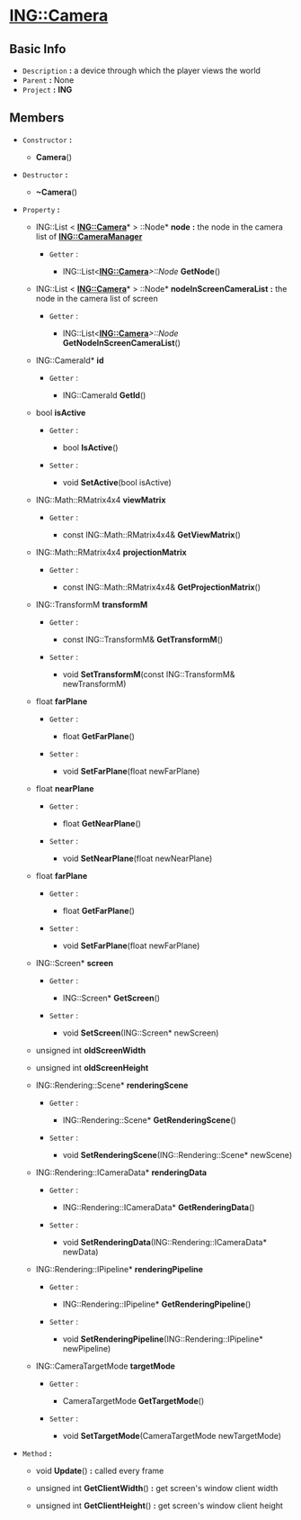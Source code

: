 
# [**ING::Camera**](./..//ING/Camera.md) #
                
## **Basic Info** ##
- `Description` **:** a device through which the player views the world
- `Parent` **:** None
- `Project` **:** **ING**
                    
## **Members** ##
                            
- `Constructor` **:**
                    
    + **Camera**() 
                        
                            
- `Destructor` **:**
                
    + **~Camera**() 
                    
                
- `Property` **:**
    
                
    + ING::List < [**ING::Camera**](./..//ING/Camera.md)* > ::Node* **node**  **:** the node in the camera list of [**ING::CameraManager**](./..//ING/CameraManager.md)
        
                    
        + `Getter` :
                                            
                                
            + ING::List<[**ING::Camera**](./..//ING/Camera.md)*>::Node* **GetNode**() 
                                    
                                
    + ING::List < [**ING::Camera**](./..//ING/Camera.md)* > ::Node* **nodeInScreenCameraList**  **:** the node in the camera list of screen
        
                    
        + `Getter` :
                                            
                                
            + ING::List<[**ING::Camera**](./..//ING/Camera.md)*>::Node* **GetNodeInScreenCameraList**() 
                                    
                                
    + ING::CameraId* **id** 
        
                    
        + `Getter` :
                                            
                                
            + ING::CameraId **GetId**() 
                                    
                                
    + bool **isActive** 
        
                    
        + `Getter` :
                                            
                                
            + bool **IsActive**() 
                                    
                                
        + `Setter` :
                                            
                                
            + void **SetActive**(bool isActive) 
                                    
                                
    + ING::Math::RMatrix4x4 **viewMatrix** 
        
                    
        + `Getter` :
                                            
                                
            + const ING::Math::RMatrix4x4& **GetViewMatrix**() 
                                    
                                
    + ING::Math::RMatrix4x4 **projectionMatrix** 
        
                    
        + `Getter` :
                                            
                                
            + const ING::Math::RMatrix4x4& **GetProjectionMatrix**() 
                                    
                                
    + ING::TransformM **transformM** 
        
                    
        + `Getter` :
                                            
                                
            + const ING::TransformM& **GetTransformM**() 
                                    
                                
        + `Setter` :
                                            
                                
            + void **SetTransformM**(const ING::TransformM& newTransformM) 
                                    
                                
    + float **farPlane** 
        
                    
        + `Getter` :
                                            
                                
            + float **GetFarPlane**() 
                                    
                                
        + `Setter` :
                                            
                                
            + void **SetFarPlane**(float newFarPlane) 
                                    
                                
    + float **nearPlane** 
        
                    
        + `Getter` :
                                            
                                
            + float **GetNearPlane**() 
                                    
                                
        + `Setter` :
                                            
                                
            + void **SetNearPlane**(float newNearPlane) 
                                    
                                
    + float **farPlane** 
        
                    
        + `Getter` :
                                            
                                
            + float **GetFarPlane**() 
                                    
                                
        + `Setter` :
                                            
                                
            + void **SetFarPlane**(float newFarPlane) 
                                    
                                
    + ING::Screen* **screen** 
        
                    
        + `Getter` :
                                            
                                
            + ING::Screen* **GetScreen**() 
                                    
                                
        + `Setter` :
                                            
                                
            + void **SetScreen**(ING::Screen* newScreen) 
                                    
                                
    + unsigned int **oldScreenWidth** 
        
                    
    + unsigned int **oldScreenHeight** 
        
                    
    + ING::Rendering::Scene* **renderingScene** 
        
                    
        + `Getter` :
                                            
                                
            + ING::Rendering::Scene* **GetRenderingScene**() 
                                    
                                
        + `Setter` :
                                            
                                
            + void **SetRenderingScene**(ING::Rendering::Scene* newScene) 
                                    
                                
    + ING::Rendering::ICameraData* **renderingData** 
        
                    
        + `Getter` :
                                            
                                
            + ING::Rendering::ICameraData* **GetRenderingData**() 
                                    
                                
        + `Setter` :
                                            
                                
            + void **SetRenderingData**(ING::Rendering::ICameraData* newData) 
                                    
                                
    + ING::Rendering::IPipeline* **renderingPipeline** 
        
                    
        + `Getter` :
                                            
                                
            + ING::Rendering::IPipeline* **GetRenderingPipeline**() 
                                    
                                
        + `Setter` :
                                            
                                
            + void **SetRenderingPipeline**(ING::Rendering::IPipeline* newPipeline) 
                                    
                                
    + ING::CameraTargetMode **targetMode** 
        
                    
        + `Getter` :
                                            
                                
            + CameraTargetMode **GetTargetMode**() 
                                    
                                
        + `Setter` :
                                            
                                
            + void **SetTargetMode**(CameraTargetMode newTargetMode) 
                                    
                                
- `Method` **:**
    
                
    + void **Update**()  **:** called every frame
                        
                    
    + unsigned int **GetClientWidth**()  **:** get screen's window client width
                        
                    
    + unsigned int **GetClientHeight**()  **:** get screen's window client height
                        
                    